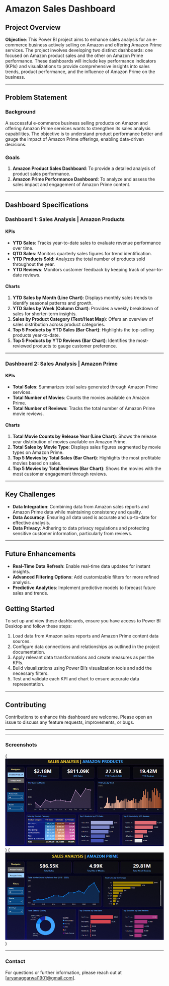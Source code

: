 # Amazon Sales Dashboard

## Project Overview

**Objective**: This Power BI project aims to enhance sales analysis for an e-commerce business actively selling on Amazon and offering Amazon Prime services. The project involves developing two distinct dashboards: one focused on Amazon product sales and the other on Amazon Prime performance. These dashboards will include key performance indicators (KPIs) and visualizations to provide comprehensive insights into sales trends, product performance, and the influence of Amazon Prime on the business.

---

## Problem Statement

### Background

A successful e-commerce business selling products on Amazon and offering Amazon Prime services wants to strengthen its sales analysis capabilities. The objective is to understand product performance better and gauge the impact of Amazon Prime offerings, enabling data-driven decisions.

### Goals

1. **Amazon Product Sales Dashboard**: To provide a detailed analysis of product sales performance.
2. **Amazon Prime Performance Dashboard**: To analyze and assess the sales impact and engagement of Amazon Prime content.

---

## Dashboard Specifications

### Dashboard 1: Sales Analysis | Amazon Products

#### KPIs

- **YTD Sales**: Tracks year-to-date sales to evaluate revenue performance over time.
- **QTD Sales**: Monitors quarterly sales figures for trend identification.
- **YTD Products Sold**: Analyzes the total number of products sold throughout the year.
- **YTD Reviews**: Monitors customer feedback by keeping track of year-to-date reviews.

#### Charts

1. **YTD Sales by Month (Line Chart)**: Displays monthly sales trends to identify seasonal patterns and growth.
2. **YTD Sales by Week (Column Chart)**: Provides a weekly breakdown of sales for shorter-term insights.
3. **Sales by Product Category (Text/Heat Map)**: Offers an overview of sales distribution across product categories.
4. **Top 5 Products by YTD Sales (Bar Chart)**: Highlights the top-selling products year-to-date.
5. **Top 5 Products by YTD Reviews (Bar Chart)**: Identifies the most-reviewed products to gauge customer preference.

---

### Dashboard 2: Sales Analysis | Amazon Prime

#### KPIs

- **Total Sales**: Summarizes total sales generated through Amazon Prime services.
- **Total Number of Movies**: Counts the movies available on Amazon Prime.
- **Total Number of Reviews**: Tracks the total number of Amazon Prime movie reviews.

#### Charts

1. **Total Movie Counts by Release Year (Line Chart)**: Shows the release year distribution of movies available on Amazon Prime.
2. **Total Sales by Movie Type**: Displays sales figures segmented by movie types on Amazon Prime.
3. **Top 5 Movies by Total Sales (Bar Chart)**: Highlights the most profitable movies based on sales.
4. **Top 5 Movies by Total Reviews (Bar Chart)**: Shows the movies with the most customer engagement through reviews.

---

## Key Challenges

- **Data Integration**: Combining data from Amazon sales reports and Amazon Prime data while maintaining consistency and quality.
- **Data Accuracy**: Ensuring all data used is accurate and up-to-date for effective analysis.
- **Data Privacy**: Adhering to data privacy regulations and protecting sensitive customer information, particularly from reviews.

---

## Future Enhancements

- **Real-Time Data Refresh**: Enable real-time data updates for instant insights.
- **Advanced Filtering Options**: Add customizable filters for more refined analysis.
- **Predictive Analytics**: Implement predictive models to forecast future sales and trends.

## Getting Started

To set up and view these dashboards, ensure you have access to Power BI Desktop and follow these steps:

1. Load data from Amazon sales reports and Amazon Prime content data sources.
2. Configure data connections and relationships as outlined in the project documentation.
3. Apply relevant data transformations and create measures as per the KPIs.
4. Build visualizations using Power BI’s visualization tools and add the necessary filters.
5. Test and validate each KPI and chart to ensure accurate data representation.

---

## Contributing

Contributions to enhance this dashboard are welcome. Please open an issue to discuss any feature requests, improvements, or bugs.

---

<!-- ## License

This project is licensed under the MIT License - see the [LICENSE](LICENSE) file for details. -->

---

### Screenshots

(![Sales Dashboard](dash-images/Amazon-Sales_dashboard.png))
(![Sales Dashboard](dash-images/Prime-dashboard.png))

---

### Contact

For questions or further information, please reach out at [aryanaggarwal1901@gmail.com].
